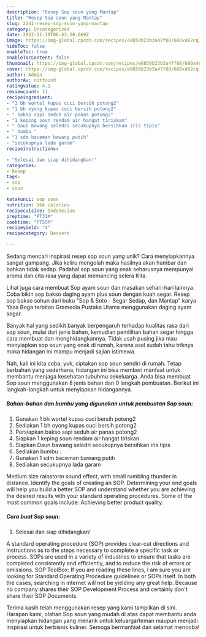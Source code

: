 ```yaml
---
description: "Resep Sop soun yang Mantap"
title: "Resep Sop soun yang Mantap"
slug: 2241-resep-sop-soun-yang-mantap
category: Uncategorized
date: 2022-11-10T06:43:20.669Z
image: https://img-global.cpcdn.com/recipes/e8850b23b3a47f88/680x482cq70/sop-soun-foto-resep-utama.jpg
hideToc: false
enableToc: true
enableTocContent: false
thumbnail: https://img-global.cpcdn.com/recipes/e8850b23b3a47f88/680x482cq70/sop-soun-foto-resep-utama.jpg
cover: https://img-global.cpcdn.com/recipes/e8850b23b3a47f88/680x482cq70/sop-soun-foto-resep-utama.jpg
author: Admin
authorAv: notfound
ratingvalue: 4.1
reviewcount: 11
recipeingredient:
- "1 bh wortel kupas cuci bersih potong2"
- "1 bh oyong kupas cuci bersih potong2"
- " bakso sapi seduh air panas potong2"
- "1 keping soun rendam air hangat tiriskan"
- " Daun bawang seledri secukupnya bersihkan iris tipis"
- " bumbu "
- "1 sdm baceman bawang putih"
- "secukupnya lada garam"
recipeinstructions:

- "Selesai dan siap dihidangkan!"
categories:
- Resep
tags:
- sop
- soun

katakunci: sop soun 
nutrition: 164 calories
recipecuisine: Indonesian
preptime: "PT31M"
cooktime: "PT55M"
recipeyield: "4"
recipecategory: Dessert

---
```





Sedang mencari inspirasi resep sop soun yang unik? Cara menyiapkannya sangat gampang. Jika keliru mengolah maka hasilnya akan hambar dan bahkan tidak sedap. Padahal sop soun yang enak seharusnya mempunyai aroma dan cita rasa yang dapat memancing selera Kita.





Lihat juga cara membuat Sop ayam soun dan masakan sehari-hari lainnya. Coba bikin sop bakso daging ayam plus soun dengan kuah segar. Resep sop bakso sohun dari buku &#34;Sop &amp; Soto - Segar Sedap, dan Mantap&#34; karya Yasa Boga terbitan Gramedia Pustaka Utama menggunakan daging ayam segar.

Banyak hal yang sedikit banyak berpengaruh terhadap kualitas rasa dari sop soun, mulai dari jenis bahan, kemudian pemilihan bahan segar hingga cara membuat dan menghidangkannya. Tidak usah pusing jika mau menyiapkan sop soun yang enak di rumah, karena asal sudah tahu triknya maka hidangan ini mampu menjadi sajian istimewa.






Nah, kali ini kita coba, yuk, ciptakan sop soun sendiri di rumah. Tetap berbahan yang sederhana, hidangan ini bisa memberi manfaat untuk membantu menjaga kesehatan tubuhmu sekeluarga. Anda bisa membuat Sop soun menggunakan 8 jenis bahan dan 0 langkah pembuatan. Berikut ini langkah-langkah untuk menyiapkan hidangannya.

<!--inarticleads1-->

##### Bahan-bahan dan bumbu yang digunakan untuk pembuatan Sop soun:

1. Gunakan 1 bh wortel kupas cuci bersih potong2
1. Sediakan 1 bh oyong kupas cuci bersih potong2
1. Persiapkan  bakso sapi seduh air panas potong2
1. Siapkan 1 keping soun rendam air hangat tiriskan
1. Siapkan  Daun bawang seledri secukupnya bersihkan iris tipis
1. Sediakan  bumbu :
1. Gunakan 1 sdm baceman bawang putih
1. Sediakan secukupnya lada garam


Medium size rainstorm sound effect, with small rumbling thunder in distance. Identify the goals of creating an SOP. Determining your end goals will help you build a better SOP and understand whether you are achieving the desired results with your standard operating procedures. Some of the most common goals include: Achieving better product quality. 

<!--inarticleads2-->

##### Cara buat Sop soun:


1. Selesai dan siap dihidangkan!

A standard operating procedure (SOP) provides clear-cut directions and instructions as to the steps necessary to complete a specific task or process. SOPs are used in a variety of industries to ensure that tasks are completed consistently and efficiently, and to reduce the risk of errors or omissions. SOP ToolBox: If you are reading these lines, I am sure you are looking for Standard Operating Procedure guidelines or SOPs itself. In both the cases, searching in internet will not be yielding any great help. Because no company shares their SOP Development Process and certainly don&#39;t share their SOP Documents. 

Terima kasih telah menggunakan resep yang kami tampilkan di sini. Harapan kami, olahan Sop soun yang mudah di atas dapat membantu anda menyiapkan hidangan yang menarik untuk keluarga/teman maupun menjadi inspirasi untuk berbisnis kuliner. Semoga bermanfaat dan selamat mencoba!
